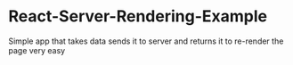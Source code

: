 # React-Server-Rendering-Example
Simple app that takes data sends it to server and returns it to re-render the page very easy

